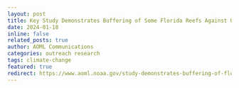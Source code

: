 ```yaml
---
layout: post
title: Key Study Demonstrates Buffering of Some Florida Reefs Against Ocean Acidification
date: 2024-01-18
inline: false
related_posts: true
author: AOML Communications
categories: outreach research
tags: climate-change
featured: true
redirect: https://www.aoml.noaa.gov/study-demonstrates-buffering-of-florida-reefs-against-ocean-acidification/
---
```


